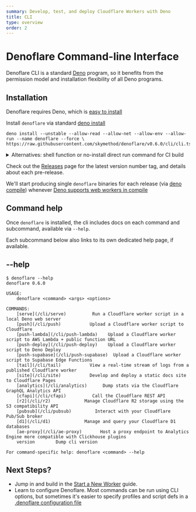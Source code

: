 ```yaml
---
summary: Develop, test, and deploy Cloudflare Workers with Deno
title: CLI
type: overview
order: 2
---
```

# Denoflare Command-line Interface

Denoflare CLI is a standard [Deno](https://deno.land) program, so it benefits from the permission model and installation flexibility of all Deno programs.

## Installation

Denoflare requires Deno, which is [easy to install](https://deno.land/manual@v1.34.2/getting_started/installation)

Install `denoflare` via standard [deno install](https://deno.land/manual@v1.34.2/tools/script_installer)

```
deno install --unstable --allow-read --allow-net --allow-env --allow-run --name denoflare --force \
https://raw.githubusercontent.com/skymethod/denoflare/v0.6.0/cli/cli.ts
```

<details>
<summary>Alternatives: shell function or no-install direct run command for CI build</summary>
<div>

You can also "install" by defining a shell function in your shell config to a `deno run` command.
This allows you to create multiple aliases with different permissions.

```bash
# in ~/.bash_profile
function denoflare {
    deno run --unstable --allow-read --allow-net --allow-env --allow-run \
    https://raw.githubusercontent.com/skymethod/denoflare/v0.6.0/cli/cli.ts "$@"
}
```

Or, run without an install step at all, perhaps inside a CI build. Simply replace `denoflare` in our docs with the long-form `deno run` command.

e.g. instead of `denoflare serve x`

```
deno run --unstable --allow-read --allow-net --allow-env --allow-run \
https://raw.githubusercontent.com/skymethod/denoflare/v0.6.0/cli/cli.ts serve x
```

</div>
</details>

Check out the [Releases](https://github.com/skymethod/denoflare/releases) page for the latest version number tag, and details about each pre-release.

<Aside>

We'll start producing single `denoflare` binaries for each release (via [deno compile](https://deno.land/manual@v1.34.2/tools/compiler)) whenever [Deno supports web workers in compile](https://github.com/denoland/deno/issues/8654)

</Aside>

## Command help
Once `denoflare` is installed, the cli includes docs on each command and subcommand, available via `--help`.

<Aside>
Each subcommand below also links to its own dedicated help page, if available.
</Aside>

## --help

```
$ denoflare --help
denoflare 0.6.0

USAGE:
    denoflare <command> <args> <options>

COMMANDS:
    [serve](/cli/serve)          Run a Cloudflare worker script in a local Deno web server
    [push](/cli/push)           Upload a Cloudflare worker script to Cloudflare
    [push-lambda](/cli/push-lambda)    Upload a Cloudflare worker script to AWS Lambda + public function URL
    [push-deploy](/cli/push-deploy)    Upload a Cloudflare worker script to Deno Deploy
    [push-supabase](/cli/push-supabase)  Upload a Cloudflare worker script to Supabase Edge Functions
    [tail](/cli/tail)           View a real-time stream of logs from a published Cloudflare worker
    [site](/cli/site)           Develop and deploy a static docs site to Cloudflare Pages
    [analytics](/cli/analytics)      Dump stats via the Cloudflare GraphQL Analytics API
    [cfapi](/cli/cfapi)          Call the Cloudflare REST API
    [r2](/cli/r2)             Manage Cloudflare R2 storage using the S3 compatibility API
    [pubsub](/cli/pubsub)         Interact with your Cloudflare Pub/Sub broker
    [d1](/cli/d1)             Manage and query your Cloudflare D1 databases
    [ae-proxy](/cli/ae-proxy)       Host a proxy endpoint to Analytics Engine more compatible with Clickhouse plugins
    version        Dump cli version

For command-specific help: denoflare <command> --help
```

## Next Steps?

- Jump in and build in the [Start a New Worker](/guides/serve) guide.
- Learn to configure Denoflare. Most commands can be run using CLI options, but sometimes it's easier to specify profiles and script defs in a [.denoflare configuration file](/cli/configuration)
